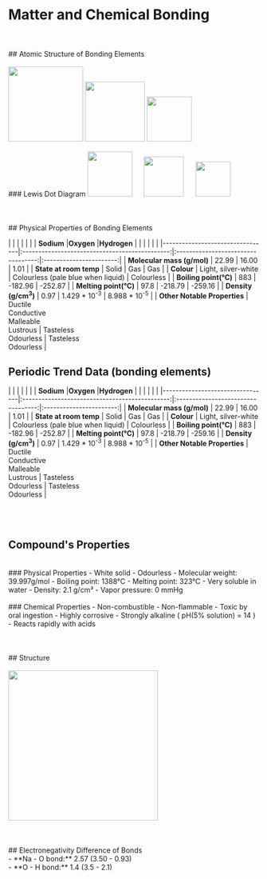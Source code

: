 # Matter and Chemical Bonding
<br>
<br>
## Atomic Structure of Bonding Elements
<br>
<br>
<img src="https://upload.wikimedia.org/wikipedia/commons/thumb/8/87/Electron_shell_011_Sodium_-_no_label.svg/240px-Electron_shell_011_Sodium_-_no_label.svg.png" width="150"/> <img src="https://useruploads.socratic.org/49kBkbYKRkeES4XK0hUF_1000px-Electron_shell_008_Oxygen_-_no_label.svg.png" width="120"/> <img src="https://textimgs.s3.amazonaws.com/BLchem/hell-001-hydrogen-no-label.svg" width="90"/> 
<br>
<br>
### Lewis Dot Diagram
<img src="https://upload.wikimedia.org/wikipedia/commons/thumb/4/4d/Lewis_dot_Na.svg/600px-Lewis_dot_Na.svg.png" width="90"/>&nbsp;&nbsp;&nbsp;&nbsp;&nbsp; <img src="https://useruploads.socratic.org/FP08LXCnTNK39AwhobDS_electron-dot-diagram-for-oxygen-excellent-design.png" width="80"/>&nbsp;&nbsp;&nbsp;&nbsp;&nbsp; <img src="https://www.differencebetween.com/wp-content/uploads/2019/12/Difference-Between-Lewis-Dot-Symbol-and-Lewis-Structure_1-e1575958868603.png" width="70"/> 
<br>
<br>
<br>
<br>
## Physical Properties of Bonding Elements

|                                 |                                                |                                    |                         |
|                                 | **Sodium**                                     |**Oxygen**                          |**Hydrogen**             |
|                                 |                                                |                                    |                         |
|---------------------------------|:----------------------------------------------:|:----------------------------------:|:-----------------------:|
| **Molecular mass (g/mol)**      | 22.99                                          | 16.00                              | 1.01                    |
| **State at room temp**          | Solid                                          | Gas                                | Gas                     |
| **Colour**                      | Light, silver-white                            | Colourless (pale blue when liquid) | Colourless              |
| **Boiling point(°C)**           | 883                                            | -182.96                            | -252.87                 |
| **Melting point(°C)**           | 97.8                                           | -218.79                            | -259.16                 |
| **Density (g/cm<sup>3</sup>)**  | 0.97                                           | 1.429 * 10<sup>-3</sup>            | 8.988 * 10<sup>-5</sup> |
| **Other Notable Properties**    | Ductile<br>Conductive<br>Malleable<br>Lustrous | Tasteless<br>Odourless             | Tasteless<br>Odourless  |

## Periodic Trend Data (bonding elements)

|                                 |                                                |                                    |                         |
|                                 | **Sodium**                                     |**Oxygen**                          |**Hydrogen**             |
|                                 |                                                |                                    |                         |
|---------------------------------|:----------------------------------------------:|:----------------------------------:|:-----------------------:|
| **Molecular mass (g/mol)**      | 22.99                                          | 16.00                              | 1.01                    |
| **State at room temp**          | Solid                                          | Gas                                | Gas                     |
| **Colour**                      | Light, silver-white                            | Colourless (pale blue when liquid) | Colourless              |
| **Boiling point(°C)**           | 883                                            | -182.96                            | -252.87                 |
| **Melting point(°C)**           | 97.8                                           | -218.79                            | -259.16                 |
| **Density (g/cm<sup>3</sup>)**  | 0.97                                           | 1.429 * 10<sup>-3</sup>            | 8.988 * 10<sup>-5</sup> |
| **Other Notable Properties**    | Ductile<br>Conductive<br>Malleable<br>Lustrous | Tasteless<br>Odourless             | Tasteless<br>Odourless  |
<br>
<br>
<br>
<br>
## Compound's Properties
<br>
### Physical Properties
- White solid
- Odourless
- Molecular weight: 39.997g/mol
- Boiling point: 1388°C
- Melting point: 323°C
- Very soluble in water
- Density: 2.1 g/cm³
- Vapor pressure: 0 mmHg
<br>
<br>
### Chemical Properties
- Non-combustible
- Non-flammable
- Toxic by oral ingestion
- Highly corrosive
- Strongly alkaline ( pH(5% solution) = 14 )
- Reacts rapidly with acids
<br>
<br>
<br>
<br>
## Structure
<br>
<br>
<img src="https://qph.fs.quoracdn.net/main-qimg-bbb68adfd373f178be86fbfb93f1e00c.webp" width="300"/>
<br>
<br>
<br>
<br>
## Electronegativity Difference of Bonds
<br>
- **Na - O bond:** 2.57 (3.50 - 0.93)
<br>
- **O - H bond:** 1.4 (3.5 - 2.1)


